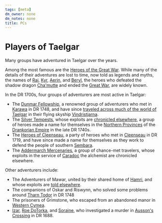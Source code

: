 ```yaml
---
tags: [meta]
dm_owner: none
dm_notes: none
title: PCs
---
```

# Players of Taelgar

Many groups have adventured in Taelgar over the years. 

Among the most famous are the [Heroes of the Great War](<great-war/heroes-of-the-great-war.md>). While many of the details of their adventures are lost to time, now told as legends and myths, the names of [Rai](<great-war/rai.md>), [Kyr](<great-war/kyr.md>), [Aerin](<great-war/aerin.md>), and [Beryl](<great-war/beryl.md>), the heroes who defeated the shadow dragon [Cha'mutte](<../extraplanar-powers/cha-mutte.md>) and ended the [Great War](<../../events/1500s/great-war.md>), are widely known. 

In the DR 1700s, four groups of adventurers are most active in Taelgar:
- The [Dunmar Fellowship](<dunmar-fellowship/dunmar-fellowship.md>), a renowned group of adventurers who met in [Karawa](<../../gazetteer/greater-dunmar/realms/dunmar/eastern-dunmar/karawa.md>) in DR 1748, and have since [traveled across much of the world of Taelgar](<../../campaigns/dunmari-frontier-campaign/dunmari-frontier-campaign.md>) in their flying skyship [Vindristjarna](<../../things/ships/vindristjarna.md>). 
- The [Silver Tempests](<silver-tempests/silver-tempests.md>), whose exploits are [chronicled elsewhere](<../../campaigns/great-library-campaign/great-library-campaign.md>), a group of heroes made a name for themselves in the [Northern Provinces](<../../gazetteer/northwest-coast/northern-provinces/northern-provinces.md>) of the [Drankorian Empire](<../../history/drankorian-era/drankorian-empire.md>) in the late DR 1740s. 
- The [Heroes of Cleenseau](<cleenseau/heroes-of-cleenseau.md>), a party of heroes who met in [Cleenseau](<../../gazetteer/greater-sembara/sembara/barony-of-aveil/cleenseau-region/cleenseau/cleenseau.md>) in DR 1719, and have since made a name for themselves as they work to defend the people of southern [Sembara](<../../gazetteer/greater-sembara/sembara/sembara.md>). 
- The [Addermarch Mercenaries](<addermarch/addermarch-mercenaries.md>), a group of chance-met travelers, whose exploits in the service of [Caradoc](<../addermarians/caradoc.md>) the alchemist are chronicled elsewhere.

Other adventurers include:
- The Adventurers of Mawar, united by their shared home of [Hamri](<../../gazetteer/northwest-coast/mawar-confederacy/hamri.md>), and whose exploits are [told elsewhere](<../../campaigns/mawar-adventures/mawar-adventures.md>).
- The companions of Oskar and Riswynn, who solved some problems around [Tharn Todor](<../../gazetteer/greater-dunmar/realms/nardith/tharn-todor.md>) in DR 1748
- The prisoners of Grimstone, who escaped from an abandoned manor in [Western Cymea](<../../gazetteer/western-green-sea/realms/western-cymea.md>).
- [Izar](<ausson-s-crossing/izar.md>), [Roe DoTorka](<ausson-s-crossing/roe-dotorka.md>), and [Soraine](<ausson-s-crossing/soraine.md>), who investigated a murder in [Ausson's Crossing](<../../gazetteer/upper-istaros/refounded-alliance-of-aurbez/ausson-s-crossing.md>) in DR 1688. 

